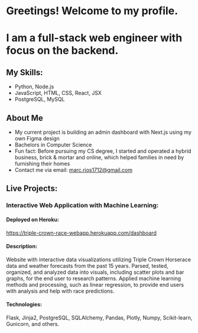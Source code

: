 # Greetings! Welcome to my profile. 
# I am a full-stack web engineer with focus on the backend.

## My Skills:
- Python, Node.js 
- JavaScript, HTML, CSS, React, JSX
- PostgreSQL, MySQL

## About Me
- My current project is building an admin dashboard with Next.js using my own Figma design
- Bachelors in Computer Science
- Fun fact: Before pursuing my CS degree, I started and operated a hybrid business, brick & mortar and online, which helped families in need by furnishing 
  their homes
- Contact me via email: marc.rios1712@gmail.com



## Live Projects:

### Interactive Web Application with Machine Learning:
#### Deployed on Heroku:
https://triple-crown-race-webapp.herokuapp.com/dashboard 

#### Description:

Website with interactive data visualizations utilizing Triple Crown Horserace data and 
weather forecasts from the past 15 years. Parsed, tested, organized, and analyzed data into
visuals, including scatter plots and bar graphs, for the end user to research patterns. 
Applied machine learning methods and processing, such as linear 
regression, to provide end users with analysis and help with race predictions.

#### Technologies: 
Flask, Jinja2, PostgreSQL, SQLAlchemy, Pandas, Plotly, Numpy, Scikit-learn, Gunicorn, and others.
